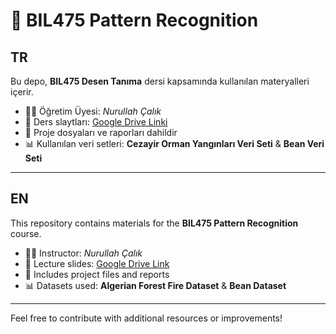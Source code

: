 # 🧠 BIL475 Pattern Recognition 

## TR

Bu depo, **BIL475 Desen Tanıma** dersi kapsamında kullanılan materyalleri içerir.

* 👨‍🏫 Öğretim Üyesi: *Nurullah Çalık*
* 📂 Ders slaytları: [Google Drive Linki](https://drive.google.com/drive/folders/1AfnebxqaHgOrBW81Slh11A36R7ETG9Bo?usp=drive_link)
* 📁 Proje dosyaları ve raporları dahildir
* 📊 Kullanılan veri setleri: **Cezayir Orman Yangınları Veri Seti** & **Bean Veri Seti**

---

## EN

This repository contains materials for the **BIL475 Pattern Recognition** course.

* 👨‍🏫 Instructor: *Nurullah Çalık*
* 📂 Lecture slides: [Google Drive Link](https://drive.google.com/drive/folders/1AfnebxqaHgOrBW81Slh11A36R7ETG9Bo?usp=drive_link)
* 📁 Includes project files and reports
* 📊 Datasets used: **Algerian Forest Fire Dataset** & **Bean Dataset**

---

Feel free to contribute with additional resources or improvements!
